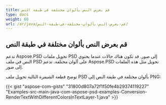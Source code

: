 ```yaml
---
title: قم بعرض النص بألوان مختلفة في طبقة النص
type: docs
weight: 60
url: /ar/java/قم-بعرض-النص-بألوان-مختلفة-في-طبقة-النص/
---
```


## **قم بعرض النص بألوان مختلفة في طبقة النص**
تدعم Aspose.PSD تحويل ملفات PSD إلى صور. قد تكون هناك حالات عندما يحتوي النص في ملف PSD على ألوان مختلفة. تدعم Aspose.PSD تحويل مثل هذه الملفات إلى صور.

توضح قطعة الشيفرة التالية تحويل ملف PSD بألوان مختلفة في طبقة النص إلى PNG:

{{< gist "aspose-com-gists" "31800d807a72f1f50fe4b29374119227" "Examples-src-main-java-com-aspose-psd-examples-Conversion-RenderTextWithDifferentColorsInTextLayer-1.java" >}}